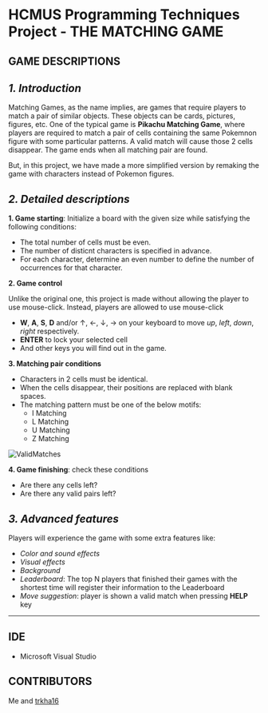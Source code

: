 # HCMUS Programming Techniques Project - THE MATCHING GAME 

## **GAME DESCRIPTIONS**

## ***1. Introduction***

Matching Games, as the name implies, are games that require players to match a pair of similar objects. These objects can be cards, pictures, figures, etc. One of the typical game is **Pikachu Matching Game**, where players are required to match a pair of cells containing the same Pokemnon figure with some particular patterns. A valid match will cause those 2 cells disappear. The game ends when all matching pair are found.

But, in this project, we have made a more simplified version
by remaking the game with characters instead of Pokemon figures.

## ***2. Detailed descriptions***

**1. Game starting**: Initialize a board with the given size while  satisfying the following conditions:
- The total number of cells must be even.
- The number of disticnt characters is specified in advance.
- For each character, determine an even number to define the number of occurrences for that character.

**2. Game control**

Unlike the original one, this project is made without allowing the player to use mouse-click. Instead, players are allowed to use mouse-click
- **W**, **A**, **S**, **D** and/or &uarr;, &larr;, &darr;, &rarr; on your keyboard to move *up*, *left*, *down*, *right* respectively.
- **ENTER** to lock your selected cell
- And other keys you will find out in the game.

**3. Matching pair conditions**
- Characters in 2 cells must be identical.
- When the cells disappear, their positions are replaced with blank spaces.
- The matching pattern must be one of the below motifs:
    - I Matching
    - L Matching
    - U Matching
    - Z Matching

![ValidMatches](https://user-images.githubusercontent.com/102032176/211365804-cf2898f1-b9b3-4dea-98a6-8eb9bd30b851.png)

**4. Game finishing**: check these conditions
- Are there any cells left?
- Are there any valid pairs left?

## ***3. Advanced features***
Players will experience the game with some extra features like:
- *Color and sound effects*
- *Visual effects*
- *Background*
- *Leaderboard*: The top N players that finished their games with the shortest time will register their information to the Leaderboard
- *Move suggestion*: player is shown a valid match when pressing **HELP** key

**************************************

## **IDE**
- Microsoft Visual Studio

## **CONTRIBUTORS**
Me and [trkha16](https://github.com/trkha16)

